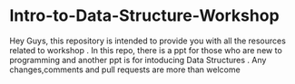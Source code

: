 # Intro-to-Data-Structure-Workshop

Hey Guys, this repository is intended to provide you with all the resources related to workshop .
In this repo, there is a ppt for those who are new to programming and another ppt is for intoducing Data Structures .
Any changes,comments and pull requests are more than welcome
